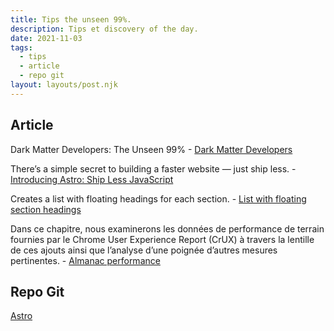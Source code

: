 ```yaml
---
title: Tips the unseen 99%.
description: Tips et discovery of the day.
date: 2021-11-03
tags:
  - tips
  - article
  - repo git
layout: layouts/post.njk
---
```

## Article

Dark Matter Developers: The Unseen 99% - [Dark Matter Developers](https://www.hanselman.com/blog/dark-matter-developers-the-unseen-99)

There’s a simple secret to building a faster website — just ship less. - [Introducing Astro: Ship Less JavaScript](https://astro.build/blog/introducing-astro/)

Creates a list with floating headings for each section. - [List with floating section headings](https://www.30secondsofcode.org/css/s/floating-list-titles)

Dans ce chapitre, nous examinerons les données de performance de terrain fournies par le Chrome User Experience Report (CrUX) à travers la lentille de ces ajouts ainsi que l’analyse d’une poignée d’autres mesures pertinentes. - [Almanac performance](https://almanac.httparchive.org/fr/2020/performance)

## Repo Git

[Astro](https://github.com/snowpackjs/astro)
